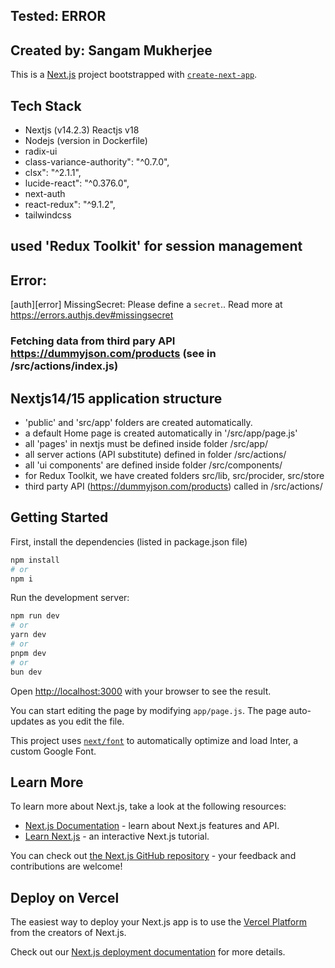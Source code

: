 ## Tested: ERROR

## Created by: Sangam Mukherjee


This is a [Next.js](https://nextjs.org/) project bootstrapped with [`create-next-app`](https://github.com/vercel/next.js/tree/canary/packages/create-next-app).



## Tech Stack
- Nextjs (v14.2.3) Reactjs v18
- Nodejs (version in Dockerfile)
- radix-ui
- class-variance-authority": "^0.7.0",
- clsx": "^2.1.1",
- lucide-react": "^0.376.0",
- next-auth
- react-redux": "^9.1.2",
- tailwindcss

## used 'Redux Toolkit' for session management 

## Error:
[auth][error] MissingSecret: Please define a `secret`.. Read more at https://errors.authjs.dev#missingsecret

### Fetching data from third pary API https://dummyjson.com/products (see in /src/actions/index.js)
      
## Nextjs14/15 application structure 
  
- 'public' and 'src/app' folders are created automatically.   
- a default Home page is created automatically in '/src/app/page.js'
- all 'pages' in nextjs must be defined inside folder /src/app/
- all server actions (API substitute) defined in folder /src/actions/
- all 'ui components' are defined inside folder /src/components/ 
- for Redux Toolkit, we have created folders src/lib, src/procider, src/store
- third party API (https://dummyjson.com/products) called in /src/actions/


## Getting Started

First, install the dependencies (listed in package.json file)

```bash
npm install 
# or
npm i
```

Run the development server:

```bash
npm run dev
# or
yarn dev
# or
pnpm dev
# or
bun dev
```

Open [http://localhost:3000](http://localhost:3000) with your browser to see the result.

You can start editing the page by modifying `app/page.js`. The page auto-updates as you edit the file.

This project uses [`next/font`](https://nextjs.org/docs/basic-features/font-optimization) to automatically optimize and load Inter, a custom Google Font.

## Learn More

To learn more about Next.js, take a look at the following resources:

- [Next.js Documentation](https://nextjs.org/docs) - learn about Next.js features and API.
- [Learn Next.js](https://nextjs.org/learn) - an interactive Next.js tutorial.

You can check out [the Next.js GitHub repository](https://github.com/vercel/next.js/) - your feedback and contributions are welcome!

## Deploy on Vercel

The easiest way to deploy your Next.js app is to use the [Vercel Platform](https://vercel.com/new?utm_medium=default-template&filter=next.js&utm_source=create-next-app&utm_campaign=create-next-app-readme) from the creators of Next.js.

Check out our [Next.js deployment documentation](https://nextjs.org/docs/deployment) for more details.
